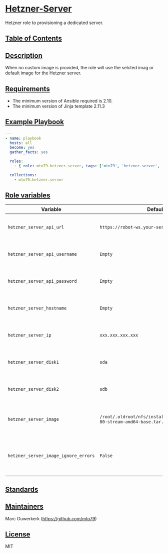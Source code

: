 # [Hetzner-Server](#hetzner-server)

Hetzner role to provisioning a dedicated server.

## [Table of Contents](#table-of-contents)

## [Description](#description)

When no custom image is provided, the role will use the selcted imag or default image for the Hetzner server.

## [Requirements](#requirements)

* The minimum version of Ansible required is 2.10.
* The minimum version of Jinja template 2.11.3

## [Example Playbook](#example-playbook)

```yaml
---
- name: playbook
  hosts: all
  become: yes
  gather_facts: yes

  roles:
    - { role: mto79.hetzner.server, tags: ['mto79', 'hetzner-server', 'system'] }

  collections:
    - mto79.hetzner.server

```

## [Role variables](#role-variables)

| Variable | Default | Description |
| -------- | ------- | ----------- |
| `hetzner_server_api_url` | `https://robot-ws.your-server.de` | Username for Hetzner Dedicated server |
| `hetzner_server_api_username` | `Empty` | Username for Hetzner Dedicated server |
| `hetzner_server_api_password` | `Empty` | Password for Hetzner Dedicated server |
| `hetzner_server_hostname` | `Empty` | Hostname for Hetzner Dedicated server |
| `hetzner_server_ip` | `xxx.xxx.xxx.xxx` | IP address for Hetzner Dedicated server |
| `hetzner_server_disk1` | `sda` | Disk1 for Hetzner Dedicated server |
| `hetzner_server_disk2` | `sdb` | Disk2 for Hetzner Dedicated server |
| `hetzner_server_image` | `/root/.oldroot/nfs/install/../images/CentOS-80-stream-amd64-base.tar.gz` | Default image for Hetzner Dedicated server |
| `hetzner_server_image_ignore_errors` | `False` | To overlook errors image for Hetzner Dedicated server |

## [Standards](#standards)

## [Maintainers](#maintainers)

Marc Ouwerkerk (https://github.com/mto79)

## [License](#license)

MIT
